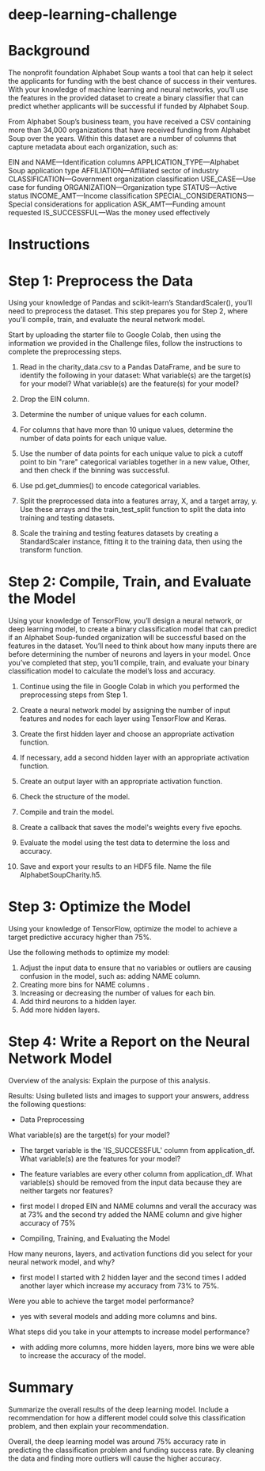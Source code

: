 # deep-learning-challenge

# Background
The nonprofit foundation Alphabet Soup wants a tool that can help it select the applicants for funding with the best chance of success in their ventures. With your knowledge of machine learning and neural networks, you’ll use the features in the provided dataset to create a binary classifier that can predict whether applicants will be successful if funded by Alphabet Soup.

From Alphabet Soup’s business team, you have received a CSV containing more than 34,000 organizations that have received funding from Alphabet Soup over the years. Within this dataset are a number of columns that capture metadata about each organization, such as:

EIN and NAME—Identification columns
APPLICATION_TYPE—Alphabet Soup application type
AFFILIATION—Affiliated sector of industry
CLASSIFICATION—Government organization classification
USE_CASE—Use case for funding
ORGANIZATION—Organization type
STATUS—Active status
INCOME_AMT—Income classification
SPECIAL_CONSIDERATIONS—Special considerations for application
ASK_AMT—Funding amount requested
IS_SUCCESSFUL—Was the money used effectively

# Instructions
# Step 1: Preprocess the Data
Using your knowledge of Pandas and scikit-learn’s StandardScaler(), you’ll need to preprocess the dataset. This step prepares you for Step 2, where you'll compile, train, and evaluate the neural network model.

Start by uploading the starter file to Google Colab, then using the information we provided in the Challenge files, follow the instructions to complete the preprocessing steps.

1. Read in the charity_data.csv to a Pandas DataFrame, and be sure to identify the following in your dataset:
What variable(s) are the target(s) for your model?
What variable(s) are the feature(s) for your model?
2. Drop the EIN column.

3. Determine the number of unique values for each column.

4. For columns that have more than 10 unique values, determine the number of data points for each unique value.

5. Use the number of data points for each unique value to pick a cutoff point to bin "rare" categorical variables together in a new value, Other, and then check if the binning was successful.

6. Use pd.get_dummies() to encode categorical variables.

7. Split the preprocessed data into a features array, X, and a target array, y. Use these arrays and the train_test_split function to split the data into training and testing datasets.

8. Scale the training and testing features datasets by creating a StandardScaler instance, fitting it to the training data, then using the transform function.

# Step 2: Compile, Train, and Evaluate the Model
Using your knowledge of TensorFlow, you’ll design a neural network, or deep learning model, to create a binary classification model that can predict if an Alphabet Soup-funded organization will be successful based on the features in the dataset. You’ll need to think about how many inputs there are before determining the number of neurons and layers in your model. Once you’ve completed that step, you’ll compile, train, and evaluate your binary classification model to calculate the model’s loss and accuracy.

1. Continue using the file in Google Colab in which you performed the preprocessing steps from Step 1.

2. Create a neural network model by assigning the number of input features and nodes for each layer using TensorFlow and Keras.

3. Create the first hidden layer and choose an appropriate activation function.

4. If necessary, add a second hidden layer with an appropriate activation function.

5. Create an output layer with an appropriate activation function.

6. Check the structure of the model.

7. Compile and train the model.

8. Create a callback that saves the model's weights every five epochs.

9. Evaluate the model using the test data to determine the loss and accuracy.

10. Save and export your results to an HDF5 file. Name the file AlphabetSoupCharity.h5.

# Step 3: Optimize the Model
Using your knowledge of TensorFlow, optimize the model to achieve a target predictive accuracy higher than 75%.

Use the following methods to optimize my model:

1. Adjust the input data to ensure that no variables or outliers are causing confusion in the model, such as:
adding NAME column.
2. Creating more bins for NAME columns .
3. Increasing or decreasing the number of values for each bin.
4. Add third neurons to a hidden layer.
5. Add more hidden layers.

# Step 4: Write a Report on the Neural Network Model

Overview of the analysis: Explain the purpose of this analysis.

Results: Using bulleted lists and images to support your answers, address the following questions:

* Data Preprocessing

What variable(s) are the target(s) for your model?
* The target variable is the 'IS_SUCCESSFUL' column from application_df.
What variable(s) are the features for your model?
* The feature variables are every other column from application_df.
What variable(s) should be removed from the input data because they are neither targets nor features?
* first model I droped EIN and NAME columns and verall the accuracy was at 73% and the second try added the NAME column and give higher accuracy of 75%
  
* Compiling, Training, and Evaluating the Model

How many neurons, layers, and activation functions did you select for your neural network model, and why?
* first model I started with 2 hidden layer and the second times I added another layer which increase my accuracy from 73% to 75%.
  
Were you able to achieve the target model performance?
* yes with several models and adding more columns and bins. 

What steps did you take in your attempts to increase model performance?
* with adding more columns, more hidden layers, more bins we were able to increase the accuracy of the model. 

# Summary
Summarize the overall results of the deep learning model. Include a recommendation for how a different model could solve this classification problem, and then explain your recommendation.

Overall, the deep learning model was around 75% accuracy rate in predicting the classification problem and funding success rate. By cleaning the data and finding more outliers will cause the higher accuracy.   
